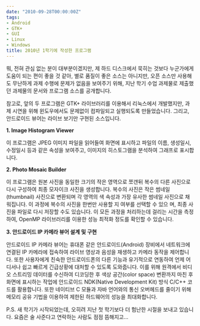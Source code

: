 ```yaml
---
date: "2010-09-28T00:00:00Z"
tags:
- Android
- GTK+
- GUI
- Linux
- Windows
title: 2010년 1학기에 작성한 프로그램
---
```


뭐, 전혀 관심 없는 분이 대부분이겠지만, 제 하드 디스크에서 묵히는 것보다 누군가에게 도움이 되는 편이 좋을 것 같아, 별로 품질이 좋은 소스는 아니지만, 오픈 소스만 사용해도 무난하게 과제 수행에 문제가 없음을 보여주기 위해, 지난 학기 수업 과제물로 제출했던 과제물의 문서와 프로그램 소스를 공개합니다.

참고로, 앞의 두 프로그램은 GTK+ 라이브러리를 이용해서 리눅스에서 개발했지만, 과제 시연을 위해 윈도우에서도 문제없이 컴파일되고 실행되도록 만들었습니다. 그리고, 안드로이드 뷰어는 라이브 보기만 구현된 소스입니다.

**1. Image Histogram Viewer**

﻿﻿이 프로그램은 JPEG 이미지 파일을 읽어들여 화면에 표시하고 파일의 이름, 생성일시, 수정일시 등과 같은 속성을 보여주고, 이미지의 히스토그램을 분석하여 그래프로 표시합니다.

**2. Photo Mosaic Builder**

이 프로그램은 원본 사진을 동일한 크기의 작은 영역으로 쪼갠뒤 복수의 다른 사진으로 다시 구성하여 최종 모자이크 사진을 생성합니다. 복수의 사진은 작은 썸네일(thumbnail) 사진으로 변환되며 각 영역의 색 속성과 가장 유사한 썸네일 사진으로 채워집니다. 이 과정에 복수의 사진을 한번만 사용할 지 여부를 선택할 수 있으 며, 최종 사진을 파일로 다시 저장할 수도 있습니다. 이 모든 과정을 처리하는데 걸리는 시간을 측정하여, OpenMP 라이브러리를 이용한 성능 최적화 정도를 확인할 수 있습니다.

**3. 안드로이드 IP 카메라 뷰어 설계 및 구현**

안드로이드 IP 카메라 뷰어는 휴대폰 같은 안드로이드(Android) 장비에서 네트워크에 연결된 IP 카메라에 접속하여 라이브 영상과 음성을 재생하고 카메라 동작을 제어합니다. 또한 사용자에게 친숙한 안드로이드폰의 다른 기능과 유기적으로 연동하여 언제 어디서나 쉽고 빠르게 긴급상황에 대처할 수 있도록 도와줍니다. 이를 위해 원격에서 비디오 스트리밍 데이터를 수신하여 디코딩한 후 색상 공간(color space) 변환까지 마친 후 화면에 표시하는 작업에 안드로이드 NDK(Native Development Kit) 방식 C/C++ 코드를 활용합니다. 또한 네이티브 C 모듈과 자바 언어와의 통신 오버헤드를 줄이기 위해 메모리 공유 기법을 이용하여 제한된 하드웨어의 성능을 최대화합니다.

P.S. 새 학기가 시작되었는데, 오히려 지난 첫 학기보다 더 험난한 시절을 보내고 있습니다. 요즘은 술 사준다고 연락하는 사람도 점점 뜸해지고...
